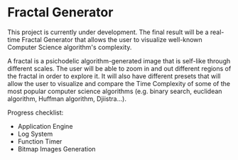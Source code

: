 # Fractal Generator

This project is currently under development. The final result will be a real-time Fractal Generator that allows the user to visualize well-known Computer Science algorithm's complexity. 

A fractal is a psichodelic algorithm-generated image that is self-like through different scales. The user will be able to zoom in and out different regions of the fractal in order to explore it. It will also have different presets that will allow the user to visualize and compare the Time Complexity of some of the most popular computer science algorithms (e.g. binary search, euclidean algorithm, Huffman algorithm, Djiistra...).

Progress checklist:
+ Application Engine 
+ Log System
+ Function Timer
+ Bitmap Images Generation

